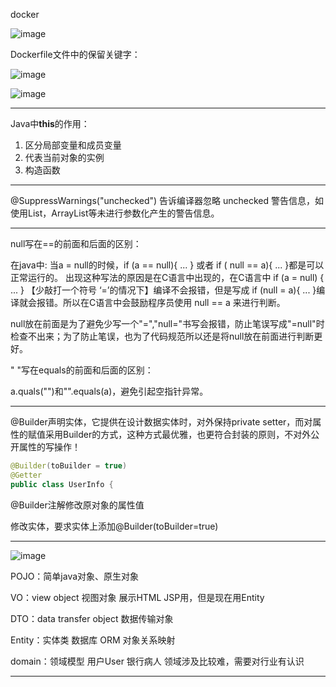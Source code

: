 docker

![image](https://user-images.githubusercontent.com/34562805/102065738-e7e91b00-3e33-11eb-8832-0d1f02ae8074.png)

Dockerfile文件中的保留关键字：

![image](https://user-images.githubusercontent.com/34562805/102065787-f8999100-3e33-11eb-8f09-d38afe04fe65.png)

![image](https://user-images.githubusercontent.com/34562805/102065862-09e29d80-3e34-11eb-96e4-e02b6a59d1f9.png)

***

Java中**this**的作用：

1. 区分局部变量和成员变量
2. 代表当前对象的实例
3. 构造函数

***

@SuppressWarnings("unchecked") 告诉编译器忽略 unchecked 警告信息，如使用List，ArrayList等未进行参数化产生的警告信息。

***

null写在==的前面和后面的区别：

在java中: 当a = null的时候，if (a == null){ ... } 或者 if ( null == a){ ... }都是可以正常运行的。 出现这种写法的原因是在C语言中出现的，在C语言中 if (a = null) { ... } 【少敲打一个符号 ‘=’的情况下】编译不会报错，但是写成 if (null = a){ ... }编译就会报错。所以在C语言中会鼓励程序员使用 null == a 来进行判断。

null放在前面是为了避免少写一个"=","null="书写会报错，防止笔误写成"=null"时检查不出来；为了防止笔误，也为了代码规范所以还是将null放在前面进行判断更好。

" "写在equals的前面和后面的区别：

a.quals("")和"".equals(a)，避免引起空指针异常。

***

@Builder声明实体，它提供在设计数据实体时，对外保持private setter，而对属性的赋值采用Builder的方式，这种方式最优雅，也更符合封装的原则，不对外公开属性的写操作！

```java
@Builder(toBuilder = true)
@Getter
public class UserInfo {
```

@Builder注解修改原对象的属性值

修改实体，要求实体上添加@Builder(toBuilder=true)

***

![image](https://user-images.githubusercontent.com/34562805/102744137-1024cc80-4394-11eb-979a-5d2267c8809a.png)

POJO：简单java对象、原生对象

VO：view object 视图对象 展示HTML JSP用，但是现在用Entity

DTO：data transfer object 数据传输对象

Entity：实体类 数据库 ORM 对象关系映射

domain：领域模型 用户User 银行病人 领域涉及比较难，需要对行业有认识

***

